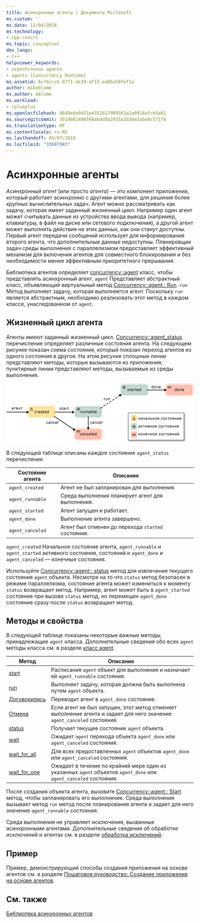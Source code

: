 ```yaml
---
title: Асинхронные агенты | Документы Microsoft
ms.custom: ''
ms.date: 11/04/2016
ms.technology:
- cpp-concrt
ms.topic: conceptual
dev_langs:
- C++
helpviewer_keywords:
- asynchronous agents
- agents [Concurrency Runtime]
ms.assetid: 6cf6ccc6-87f1-4e14-af15-ea8ba58fef1a
author: mikeblome
ms.author: mblome
ms.workload:
- cplusplus
ms.openlocfilehash: 8649ebe0451e4352b27989563a1a0918afcb5a01
ms.sourcegitcommit: 7019081488f68abdd5b2935a3b36e2a5e8c571f8
ms.translationtype: MT
ms.contentlocale: ru-RU
ms.lasthandoff: 05/07/2018
ms.locfileid: "33687983"
---
```

# <a name="asynchronous-agents"></a>Асинхронные агенты
*Асинхронный агент* (или просто *агента*) — это компонент приложения, который работает асинхронно с другими агентами, для решения более крупных вычислительных задач. Агент можно рассматривать как задачу, которая имеет заданный жизненный цикл. Например один агент может считывать данные из устройства ввода вывода (например, клавиатуры, в файл на диске или сетевого подключения), а другой агент может выполнять действия на этих данных, как они станут доступны. Первый агент передачи сообщений использует для информирования второго агента, что дополнительные данные недоступны. Планировщик задач среды выполнения с параллелизмом предоставляет эффективный механизм для включения агентов для совместного блокирования и без необходимости менее эффективным приоритетного прерывания.  
  

 Библиотека агентов определяет [concurrency::agent](../../parallel/concrt/reference/agent-class.md) класс, чтобы представлять асинхронный агент. `agent` Представляет абстрактный класс, объявляющий виртуальный метод [Concurrency::agent:: Run](reference/agent-class.md#run). `run` Метод выполняет задачу, которая выполняется агент. Поскольку `run` является абстрактным, необходимо реализовать этот метод в каждом классе, унаследованном от `agent`.  
  
## <a name="agent-life-cycle"></a>Жизненный цикл агента  
 Агенты имеют заданный жизненный цикл. [Concurrency::agent_status](reference/concurrency-namespace-enums.md#agent_status) перечисление определяет различные состояния агента. На следующем рисунке показан схема состояния, который показан переход агентов из одного состояния в другое. На этом рисунке сплошные линии представляют методы, которые вызываются из приложения; пунктирные линии представляют методы, вызываемые из среды выполнения.  
  
 ![Схема состояния агента](../../parallel/concrt/media/agentstate.png "agentstate")  
  
 В следующей таблице описаны каждое состояние `agent_status` перечисления.  
  
|Состояние агента|Описание|  
|-----------------|-----------------|  
|`agent_created`|Агент не был запланирован для выполнения.|  
|`agent_runnable`|Среда выполнения планирует агент для выполнения.|  
|`agent_started`|Агент запущен и работает.|  
|`agent_done`|Выполнение агента завершено.|  
|`agent_canceled`|Агент был отменен до перехода `started` состояния.|  
  
 `agent_created` Начальное состояние агента, `agent_runnable` и `agent_started` активного состояния, состояний и `agent_done` и `agent_canceled` — конечные состояния.  
  
 Используйте [Concurrency::agent:: status](reference/agent-class.md#status) метод для извлечения текущего состояния `agent` объекта. Несмотря на то что `status` метод безопасен в режиме параллелизма, состояние агента может измениться к моменту `status` возвращает метод. Например, агент может быть в `agent_started` состояние при вызове `status` метод, но перемещен `agent_done` состояние сразу после `status` возвращает метод.  

  
## <a name="methods-and-features"></a>Методы и свойства  
 В следующей таблице показаны некоторые важные методы, принадлежащие `agent` класса. Дополнительные сведения обо всех `agent` методы класса см. в разделе [класс agent](../../parallel/concrt/reference/agent-class.md).  
  
|Метод|Описание|  
|------------|-----------------|  
|[start](reference/agent-class.md#start)|Расписания `agent` объект для выполнения и назначает ей `agent_runnable` состояния.|  
|[run](reference/agent-class.md#run)|Выполняет задачу, которая должна быть выполнена путем `agent` объекта.|  
|[Договорились](reference/agent-class.md#done)|Переводит агент в `agent_done` состояние.|  
|[Отмена](../../parallel/concrt/cancellation-in-the-ppl.md#cancel)|Если агент не был запущен, этот метод отменяет выполнение агента и задает для него значение `agent_canceled` состояния.|  
|[status](reference/agent-class.md#status)|Получает текущее состояние `agent` объекта.|  
|[wait](reference/agent-class.md#wait)|Ожидает `agent` перехода объекта `agent_done` или `agent_canceled` состояния.|  
|[wait_for_all](reference/agent-class.md#wait_for_all)|Для всех предоставленных `agent` объектов `agent_done` или `agent_canceled` состояния.|  
|[wait_for_one](reference/agent-class.md#wait_for_one)|Ожидает в течение по крайней мере один из указанных `agent` объектов `agent_done` или `agent_canceled` состояния.|  
  
 После создания объекта агента, вызовите [Concurrency::agent:: Start](reference/agent-class.md#start) метод, чтобы запланировать его выполнение. Среда выполнения вызывает метод `run` метод после планирования агента и задает для него значение `agent_runnable` состояния.  
  
 Среда выполнения не управляет исключения, вызванные асинхронными агентами. Дополнительные сведения об обработке исключений и агентах см. в разделе [обработка исключений](../../parallel/concrt/exception-handling-in-the-concurrency-runtime.md).  
  
## <a name="example"></a>Пример  
 Пример, демонстрирующий способы создания приложения на основе агентов см. в разделе [Пошаговое руководство: Создание приложения на основе агентов](../../parallel/concrt/walkthrough-creating-an-agent-based-application.md).  
  
## <a name="see-also"></a>См. также  
 [Библиотека асинхронных агентов](../../parallel/concrt/asynchronous-agents-library.md)

